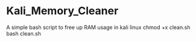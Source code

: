 # Kali_Memory_Cleaner
A simple bash script to free up RAM usage in kali linux
chmod +x clean.sh
bash clean.sh
